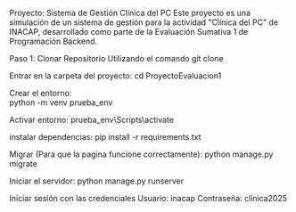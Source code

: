 Proyecto: Sistema de Gestión Clínica del PC
Este proyecto es una simulación de un sistema de gestión para la actividad "Clínica del PC" de INACAP, desarrollado como parte de la Evaluación Sumativa 1 de Programación Backend. 

Paso 1: Clonar Repositorio Utilizando el comando
git clone 

Entrar en la carpeta del proyecto:
cd ProyectoEvaluacion1

Crear el entorno:         
python -m venv prueba_env 


Activar entorno:
prueba_env\Scripts\activate


instalar dependencias:
pip install -r requirements.txt

Migrar (Para que la pagina funcione correctamente):
python manage.py migrate

Iniciar el servidor:
python manage.py runserver

Iniciar sesión con las credenciales
Usuario: inacap
Contraseña: clinica2025
